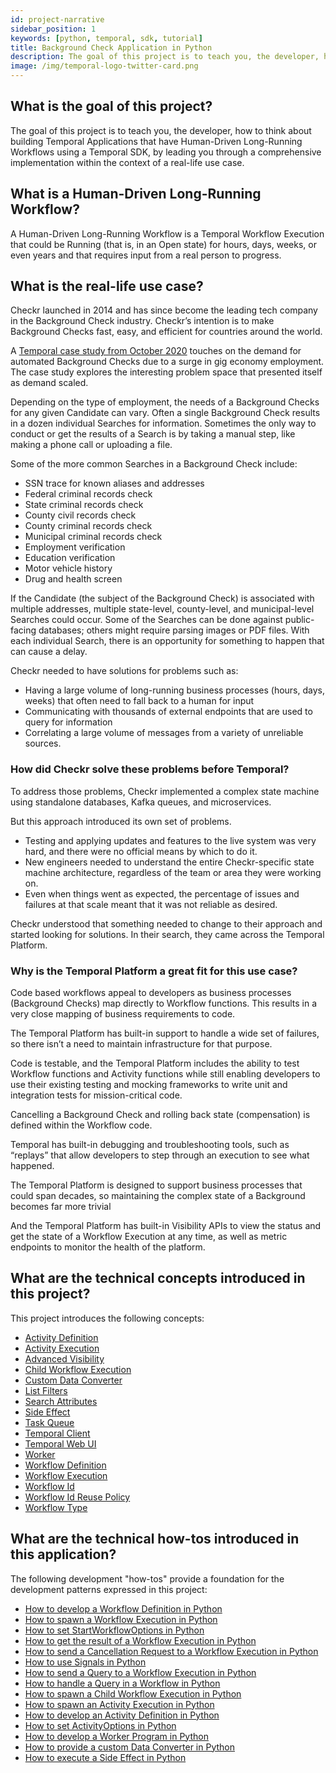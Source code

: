 ```yaml
---
id: project-narrative
sidebar_position: 1
keywords: [python, temporal, sdk, tutorial]
title: Background Check Application in Python
description: The goal of this project is to teach you, the developer, how to think about building Temporal Applications that have Human-Driven Long-Running Workflows using a Temporal SDK, by leading you through a comprehensive implementation within the context of a real-life use case.
image: /img/temporal-logo-twitter-card.png
---
```


## What is the goal of this project?

The goal of this project is to teach you, the developer, how to think about building Temporal Applications that have Human-Driven Long-Running Workflows using a Temporal SDK, by leading you through a comprehensive implementation within the context of a real-life use case.

## What is a Human-Driven Long-Running Workflow?

A Human-Driven Long-Running Workflow is a Temporal Workflow Execution that could be Running (that is, in an Open state) for hours, days, weeks, or even years and that requires input from a real person to progress.

## What is the real-life use case?

Checkr launched in 2014 and has since become the leading tech company in the Background Check industry.
Checkr’s intention is to make Background Checks fast, easy, and efficient for countries around the world.

A [Temporal case study from October 2020](https://temporal.io/case-studies/how-temporal-simplified-checkr-workflows) touches on the demand for automated Background Checks due to a surge in gig economy employment. The case study explores the interesting problem space that presented itself as demand scaled.

Depending on the type of employment, the needs of a Background Checks for any given Candidate can vary.
Often a single Background Check results in a dozen individual Searches for information.
Sometimes the only way to conduct or get the results of a Search is by taking a manual step, like making a phone call or uploading a file.

Some of the more common Searches in a Background Check include:

- SSN trace for known aliases and addresses
- Federal criminal records check
- State criminal records check
- County civil records check
- County criminal records check
- Municipal criminal records check
- Employment verification
- Education verification
- Motor vehicle history
- Drug and health screen

If the Candidate (the subject of the Background Check) is associated with multiple addresses, multiple state-level, county-level, and municipal-level Searches could occur.
Some of the Searches can be done against public-facing databases; others might require parsing images or PDF files.
With each individual Search, there is an opportunity for something to happen that can cause a delay.

Checkr needed to have solutions for problems such as:

- Having a large volume of long-running business processes (hours, days, weeks) that often need to fall back to a human for input
- Communicating with thousands of external endpoints that are used to query for information
- Correlating a large volume of messages from a variety of unreliable sources.

### How did Checkr solve these problems before Temporal?

To address those problems, Checkr implemented a complex state machine using standalone databases, Kafka queues, and microservices.

But this approach introduced its own set of problems.

- Testing and applying updates and features to the live system was very hard, and there were no official means by which to do it.
- New engineers needed to understand the entire Checkr-specific state machine architecture, regardless of the team or area they were working on.
- Even when things went as expected, the percentage of issues and failures at that scale meant that it was not reliable as desired.

Checkr understood that something needed to change to their approach and started looking for solutions.
In their search, they came across the Temporal Platform.

### Why is the Temporal Platform a great fit for this use case?

Code based workflows appeal to developers as business processes (Background Checks) map directly to Workflow functions.
This results in a very close mapping of business requirements to code.

The Temporal Platform has built-in support to handle a wide set of failures, so there isn’t a need to maintain infrastructure for that purpose.

Code is testable, and the Temporal Platform includes the ability to test Workflow functions and Activity functions while still enabling developers to use their existing testing and mocking frameworks to write unit and integration tests for mission-critical code.

Cancelling a Background Check and rolling back state (compensation) is defined within the Workflow code.

Temporal has built-in debugging and troubleshooting tools, such as “replays” that allow developers to step through an execution to see what happened.

The Temporal Platform is designed to support business processes that could span decades, so maintaining the complex state of a Background becomes far more trivial

And the Temporal Platform has built-in Visibility APIs to view the status and get the state of a Workflow Execution at any time, as well as metric endpoints to monitor the health of the platform.

## What are the technical concepts introduced in this project?

This project introduces the following concepts:

- [Activity Definition](https://docs.temporal.io/activities/#activity-definition)
- [Activity Execution](https://docs.temporal.io/activities/#activity-execution)
- [Advanced Visibility](https://docs.temporal.io/visibility/#advanced-visibility)
- [Child Workflow Execution](https://docs.temporal.io/workflows/#child-workflow)
- [Custom Data Converter](https://docs.temporal.io/security/#custom-data-converter)
- [List Filters](https://docs.temporal.io/visibility/#list-filter)
- [Search Attributes](https://docs.temporal.io/visibility/#search-attribute)
- [Side Effect](https://docs.temporal.io/workflows/#side-effect)
- [Task Queue](https://docs.temporal.io/tasks/#task-queue)
- [Temporal Client](https://docs.temporal.io/temporal#temporal-client)
- [Temporal Web UI](https://docs.temporal.io/web-ui)
- [Worker](https://docs.temporal.io/workers/)
- [Workflow Definition](https://docs.temporal.io/workflows/#workflow-definition)
- [Workflow Execution](https://docs.temporal.io/workflows/#workflow-execution)
- [Workflow Id](https://docs.temporal.io/workflows/#workflow-id)
- [Workflow Id Reuse Policy](https://docs.temporal.io/workflows/#workflow-id-reuse-policy)
- [Workflow Type](https://docs.temporal.io/workflows/#workflow-type)

## What are the technical how-tos introduced in this application?

The following development "how-tos" provide a foundation for the development patterns expressed in this project:

- [How to develop a Workflow Definition in Python](https://docs.temporal.io/dev-guide/python/foundations/#develop-workflows)
- [How to spawn a Workflow Execution in Python](https://docs.temporal.io/dev-guide/python/foundations/#start-workflow-execution)
- [How to set StartWorkflowOptions in Python](https://docs.temporal.io/dev-guide/python/foundations/#set-task-queue)
- [How to get the result of a Workflow Execution in Python](https://docs.temporal.io/dev-guide/python/foundations/#get-workflow-results)
- [How to send a Cancellation Request to a Workflow Execution in Python](https://docs.temporal.io/dev-guide/python/testing/#cancel-an-activity)
- [How to use Signals in Python](https://docs.temporal.io/dev-guide/python/features/#signals)
- [How to send a Query to a Workflow Execution in Python](https://docs.temporal.io/dev-guide/python/features/#send-query)
- [How to handle a Query in a Workflow in Python](https://docs.temporal.io/dev-guide/python/features/#handle-query)
- [How to spawn a Child Workflow Execution in Python](https://docs.temporal.io/dev-guide/python/features/#child-workflows)
- [How to spawn an Activity Execution in Python](https://docs.temporal.io/dev-guide/python/foundations/#activity-execution)
- [How to develop an Activity Definition in Python](https://docs.temporal.io/dev-guide/python/foundations/#activity-definition)
- [How to set ActivityOptions in Python](https://docs.temporal.io/dev-guide/python/foundations/#activity-parameters)
- [How to develop a Worker Program in Python](https://docs.temporal.io/dev-guide/python/foundations/#run-worker-processes)
- [How to provide a custom Data Converter in Python](#)
- [How to execute a Side Effect in Python](https://docs.temporal.io/dev-guide/python/features/#side-effects)
